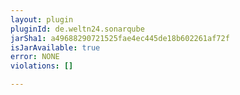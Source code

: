 ```yaml
---
layout: plugin
pluginId: de.weltn24.sonarqube
jarSha1: a49688290721525fae4ec445de18b602261af72f
isJarAvailable: true
error: NONE
violations: []

---
```

